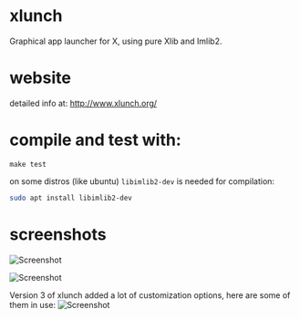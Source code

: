 # xlunch
Graphical app launcher for X, using pure Xlib and Imlib2.

# website

detailed info at: http://www.xlunch.org/

# compile and test with:

    make test

on some distros (like ubuntu) `libimlib2-dev` is needed for compilation:
``` sh
sudo apt install libimlib2-dev
```

# screenshots

![Screenshot](/../Screenshot/screenshot.png?raw=true "Screenshot")

![Screenshot](/../Screenshot/screenshot2.png?raw=true "Screenshot")

Version 3 of xlunch added a lot of customization options, here are some of them in use:
![Screenshot](/../Screenshot/screenshot3.png?raw=true "Screenshot")
